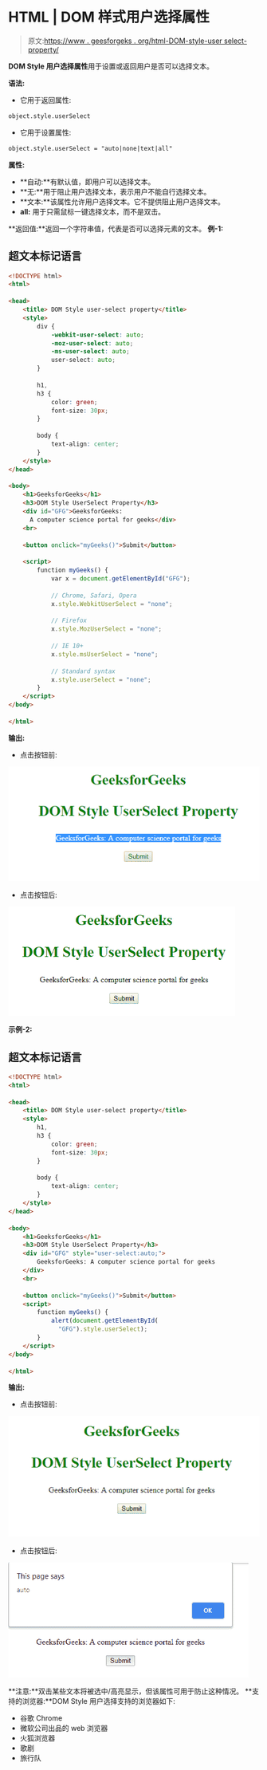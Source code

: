 # HTML | DOM 样式用户选择属性

> 原文:[https://www . geesforgeks . org/html-DOM-style-user select-property/](https://www.geeksforgeeks.org/html-dom-style-userselect-property/)

**DOM Style 用户选择属性**用于设置或返回用户是否可以选择文本。

**语法:**

*   它用于返回属性:

```html
object.style.userSelect
```

*   它用于设置属性:

```html
object.style.userSelect = "auto|none|text|all"
```

**属性:**

*   **自动:**有默认值，即用户可以选择文本。
*   **无:**用于阻止用户选择文本，表示用户不能自行选择文本。
*   **文本:**该属性允许用户选择文本。它不提供阻止用户选择文本。
*   **all:** 用于只需鼠标一键选择文本，而不是双击。

**返回值:**返回一个字符串值，代表是否可以选择元素的文本。
**例-1:**

## 超文本标记语言

```html
<!DOCTYPE html>
<html>

<head>
    <title> DOM Style user-select property</title>
    <style>
        div {
            -webkit-user-select: auto;
            -moz-user-select: auto;
            -ms-user-select: auto;
            user-select: auto;
        }

        h1,
        h3 {
            color: green;
            font-size: 30px;
        }

        body {
            text-align: center;
        }
    </style>
</head>

<body>
    <h1>GeeksforGeeks</h1>
    <h3>DOM Style UserSelect Property</h3>
    <div id="GFG">GeeksforGeeks:
      A computer science portal for geeks</div>
    <br>

    <button onclick="myGeeks()">Submit</button>

    <script>
        function myGeeks() {
            var x = document.getElementById("GFG");

            // Chrome, Safari, Opera
            x.style.WebkitUserSelect = "none";

            // Firefox
            x.style.MozUserSelect = "none";

            // IE 10+
            x.style.msUserSelect = "none";

            // Standard syntax
            x.style.userSelect = "none";
        }
    </script>
</body>

</html>
```

**输出:**

*   点击按钮前:

![](img/76ab6cecbb6765407df55c24cc79bd7d.png)

*   点击按钮后:

![](img/ebeb35d18273835f38fa08fea2901e67.png)

**示例-2:**

## 超文本标记语言

```html
<!DOCTYPE html>
<html>

<head>
    <title> DOM Style user-select property</title>
    <style>
        h1,
        h3 {
            color: green;
            font-size: 30px;
        }

        body {
            text-align: center;
        }
    </style>
</head>

<body>
    <h1>GeeksforGeeks</h1>
    <h3>DOM Style UserSelect Property</h3>
    <div id="GFG" style="user-select:auto;">
        GeeksforGeeks: A computer science portal for geeks
    </div>
    <br>

    <button onclick="myGeeks()">Submit</button>
    <script>
        function myGeeks() {
            alert(document.getElementById(
              "GFG").style.userSelect);
        }
    </script>
</body>

</html>
```

**输出:**

*   点击按钮前:

![](img/23882d25f9177282b01348c23f64779f.png)

*   点击按钮后:

![](img/be7b18083ef3588af7fbd7225016c519.png)

**注意:**双击某些文本将被选中/高亮显示，但该属性可用于防止这种情况。
**支持的浏览器:**DOM Style 用户选择支持的浏览器如下:

*   谷歌 Chrome
*   微软公司出品的 web 浏览器
*   火狐浏览器
*   歌剧
*   旅行队